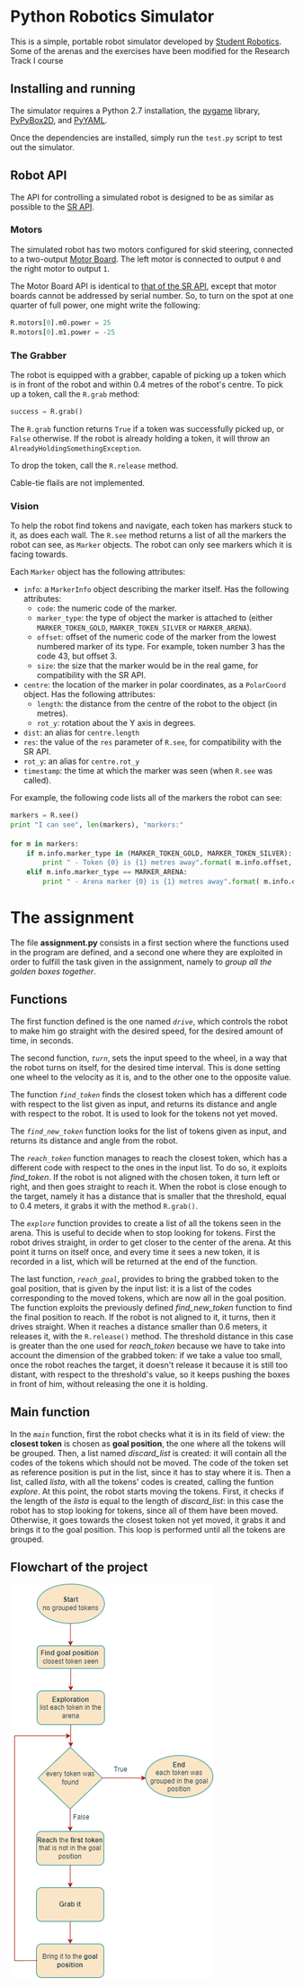Python Robotics Simulator
================================

This is a simple, portable robot simulator developed by [Student Robotics](https://studentrobotics.org).
Some of the arenas and the exercises have been modified for the Research Track I course

Installing and running
----------------------

The simulator requires a Python 2.7 installation, the [pygame](http://pygame.org/) library, [PyPyBox2D](https://pypi.python.org/pypi/pypybox2d/2.1-r331), and [PyYAML](https://pypi.python.org/pypi/PyYAML/).

Once the dependencies are installed, simply run the `test.py` script to test out the simulator.


Robot API
---------

The API for controlling a simulated robot is designed to be as similar as possible to the [SR API][sr-api].

### Motors ###

The simulated robot has two motors configured for skid steering, connected to a two-output [Motor Board](https://studentrobotics.org/docs/kit/motor_board). The left motor is connected to output `0` and the right motor to output `1`.

The Motor Board API is identical to [that of the SR API](https://studentrobotics.org/docs/programming/sr/motors/), except that motor boards cannot be addressed by serial number. So, to turn on the spot at one quarter of full power, one might write the following:

```python
R.motors[0].m0.power = 25
R.motors[0].m1.power = -25
```

### The Grabber ###

The robot is equipped with a grabber, capable of picking up a token which is in front of the robot and within 0.4 metres of the robot's centre. To pick up a token, call the `R.grab` method:

```python
success = R.grab()
```

The `R.grab` function returns `True` if a token was successfully picked up, or `False` otherwise. If the robot is already holding a token, it will throw an `AlreadyHoldingSomethingException`.

To drop the token, call the `R.release` method.

Cable-tie flails are not implemented.

### Vision ###

To help the robot find tokens and navigate, each token has markers stuck to it, as does each wall. The `R.see` method returns a list of all the markers the robot can see, as `Marker` objects. The robot can only see markers which it is facing towards.

Each `Marker` object has the following attributes:

* `info`: a `MarkerInfo` object describing the marker itself. Has the following attributes:
  * `code`: the numeric code of the marker.
  * `marker_type`: the type of object the marker is attached to (either `MARKER_TOKEN_GOLD`, `MARKER_TOKEN_SILVER` or `MARKER_ARENA`).
  * `offset`: offset of the numeric code of the marker from the lowest numbered marker of its type. For example, token number 3 has the code 43, but offset 3.
  * `size`: the size that the marker would be in the real game, for compatibility with the SR API.
* `centre`: the location of the marker in polar coordinates, as a `PolarCoord` object. Has the following attributes:
  * `length`: the distance from the centre of the robot to the object (in metres).
  * `rot_y`: rotation about the Y axis in degrees.
* `dist`: an alias for `centre.length`
* `res`: the value of the `res` parameter of `R.see`, for compatibility with the SR API.
* `rot_y`: an alias for `centre.rot_y`
* `timestamp`: the time at which the marker was seen (when `R.see` was called).

For example, the following code lists all of the markers the robot can see:

```python
markers = R.see()
print "I can see", len(markers), "markers:"

for m in markers:
    if m.info.marker_type in (MARKER_TOKEN_GOLD, MARKER_TOKEN_SILVER):
        print " - Token {0} is {1} metres away".format( m.info.offset, m.dist )
    elif m.info.marker_type == MARKER_ARENA:
        print " - Arena marker {0} is {1} metres away".format( m.info.offset, m.dist )
```
The assignment
================================
The file **assignment.py** consists in a first section where the functions used in the program are defined, and a second one where they are exploited in order to fulfill the task given in the assignment, namely to *group all the golden boxes together*.

Functions
----------------------
The first function defined is the one named *`drive`*, which controls the robot to make him go straight with the desired speed, for the desired amount of time, in seconds.

The second function, *`turn`*, sets the input speed to the wheel, in a way that the robot turns on itself, for the desired time interval. This is done setting one wheel to the velocity as it is, and to the other one to the opposite value.

The function *`find_token`* finds the closest token which has a different code with respect to the list given as input, and returns its distance and angle with respect to the robot. It is used to look for the tokens not yet moved.

The *`find_new_token`* function looks for the list of tokens given as input, and returns its distance and angle from the robot.

The *`reach_token`* function manages to reach the closest token, which has a different code with respect to the ones in the input list. To do so, it exploits *find_token*. If the robot is not aligned with the chosen token, it turn left or right, and then goes straight to reach it. When the robot is close enough to the target, namely it has a distance that is smaller that the threshold, equal to 0.4 meters, it grabs it with the method `R.grab()`.

The *`explore`* function provides to create a list of all the tokens seen in the arena. This is useful to decide when to stop looking for tokens.
First the robot drives straight, in order to get closer to the center of the arena. At this point it turns on itself once, and every time it sees a new token, it is recorded in a list, which will be returned at the end of the function.

The last function, *`reach_goal`*, provides to bring the grabbed token to the goal position, that is given by the input list: it is a list of the codes corresponding to the moved tokens, which are now all in the goal position. The function exploits the previously defined *find_new_token* function to find the final position to reach.
If the robot is not aligned to it, it turns, then it drives straight. When it reaches a distance smaller than 0.6 meters, it releases it, with the `R.release()` method.
The threshold distance in this case is greater than the one used for *reach_token* because we have to take into account the dimension of the grabbed token: if we take a value too small, once the robot reaches the target, it doesn't release it because it is still too distant, with respect to the threshold's value, so it keeps pushing the boxes in front of him, without releasing the one it is holding.

Main function
----------------------
In the *`main`* function, first the robot checks what it is in its field of view: the **closest token** is chosen as **goal position**, the one where all the tokens will be grouped.
Then, a list named *discard_list* is created: it will contain all the codes of the tokens which should not be moved. The code of the token set as reference position is put in the list, since it has to stay where it is.
Then a list, called *lista*, with all the tokens' codes is created, calling the funtion *explore*. 
At this point, the robot starts moving the tokens.
First, it checks if the length of the *lista* is equal to the length of *discard_list*: in this case the robot has to stop looking for tokens, since all of them have been moved. Otherwise, it goes towards the closest token not yet moved, it grabs it and brings it to the goal position.
This loop is performed until all the tokens are grouped.

Flowchart of the project
----------------------
![Flowchart](flowchart_assignment1_ierardi.drawio.png)

[sr-api]: https://studentrobotics.org/docs/programming/sr/
